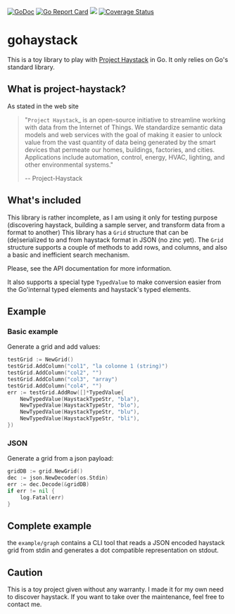 [![GoDoc](https://godoc.org/github.com/owulveryck/gohaystack?status.svg)](https://pkg.go.dev/github.com/owulveryck/gohaystack?tab=doc) [![Go Report Card](https://goreportcard.com/badge/github.com/owulveryck/gohaystack)](https://goreportcard.com/report/github.com/owulveryck/gohaystack)
![](https://github.com/owulveryck/gohaystack/workflows/Go/badge.svg)
[![Coverage Status](https://coveralls.io/repos/github/owulveryck/gohaystack/badge.svg?branch=master)](https://coveralls.io/github/owulveryck/gohaystack?branch=master)

# gohaystack

This is a toy library to play with [Project Haystack](https://project-haystack.org/) in Go. It only relies on Go's standard library.

## What is project-haystack?

As stated in the web site

> "`Project Haystack`_ is an open-source initiative to streamline
> working with data from the Internet of Things. We standardize
> semantic data models and web services with the goal of making
> it easier to unlock value from the vast quantity of data being
> generated by the smart devices that permeate our homes, buildings,
> factories, and cities. Applications include automation, control,
> energy, HVAC, lighting, and other environmental systems."
>
> -- Project-Haystack

## What's included

This library is rather incomplete, as I am using it only for testing purpose (discovering haystack, building a sample server, and transform data from a format to another)
This library has a `Grid` structure that can be (de)serialized to and from haystack format in JSON (no zinc yet).
The `Grid` structure supports a couple of methods to add rows, and columns, and also a basic and inefficient search mechanism.

Please, see the API documentation for more information.

It also supports a special type `TypedValue` to make conversion easier from the Go'internal typed elements and haystack's typed elements.

## Example

### Basic example

Generate a grid and add values:


```go
testGrid := NewGrid()
testGrid.AddColumn("col1", "la colonne 1 (string)")
testGrid.AddColumn("col2", "")
testGrid.AddColumn("col3", "array")
testGrid.AddColumn("col4", "")
err := testGrid.AddRow([]*TypedValue{
    NewTypedValue(HaystackTypeStr, "bla"),
    NewTypedValue(HaystackTypeStr, "blo"),
    NewTypedValue(HaystackTypeStr, "blu"),
    NewTypedValue(HaystackTypeStr, "bli"),
})
```

### JSON

Generate a grid from a json payload:
```go
gridDB := grid.NewGrid()
dec := json.NewDecoder(os.Stdin)
err := dec.Decode(&gridDB)
if err != nil {
    log.Fatal(err)
}
```

## Complete example

the `example/graph` contains a CLI tool that reads a JSON encoded haystack grid from stdin and generates a dot compatible representation on stdout.

## Caution

This is a toy project given without any warranty. I made it for my own need to discover haystack.
If you want to take over the maintenance, feel free to contact me.
